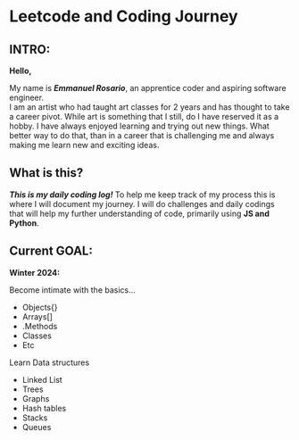 # Leetcode and Coding Journey

## INTRO:

**Hello,**

My name is **_Emmanuel Rosario_**, an apprentice coder and aspiring software engineer.
<br>
I am an artist who had taught art classes for 2 years and has thought to take a career pivot.
While art is something that I still, do I have reserved it as a hobby.
I have always enjoyed learning and trying out new things.
What better way to do that, than in a career that is challenging me and always making me learn new and exciting ideas.

## What is this?

**_This is my daily coding log!_**
To help me keep track of my process this is where I will document my journey.
I will do challenges and daily codings that will help my further understanding of code, primarily using **JS and Python**.

## Current GOAL:

**Winter 2024:**

Become intimate with the basics...

- Objects{}
- Arrays[]
- .Methods
- Classes
- Etc

Learn Data structures

- Linked List
- Trees
- Graphs
- Hash tables
- Stacks
- Queues
